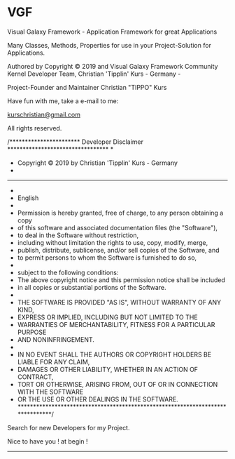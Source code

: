 # VGF
Visual Galaxy Framework -
Application Framework for great Applications

Many Classes, Methods, Properties for use in your Project-Solution for Applications.

Authored by Copyright © 2019 and  Visual Galaxy Framework Community Kernel Developer Team,
Christian 'Tipplin' Kurs - Germany - 

Project-Founder and Maintainer Christian "TIPPO" Kurs

Have fun with me, take a e-mail to me:

kurschristian@gmail.com

All rights reserved.



/*********************** Developer Disclaimer *********************************
 *
 * Copyright © 2019 by Christian 'Tipplin' Kurs - Germany
 * 
 ******************************************************************************
 * 
 * English
 * 
 * Permission is hereby granted, free of charge, to any person obtaining a copy 
 * of this software and associated documentation files (the "Software"), 
 * to deal in the Software without restriction,
 * including without limitation the rights to use, copy, modify, merge, 
 * publish, distribute, sublicense, and/or sell copies of the Software, and 
 * to permit persons to whom the Software is furnished to do so, 
 * 
 * subject to the following conditions:
 * The above copyright notice and this permission notice shall be included 
 * in all copies or substantial portions of the Software.
 * 
 * THE SOFTWARE IS PROVIDED "AS IS", WITHOUT WARRANTY OF ANY KIND, 
 * EXPRESS OR IMPLIED, INCLUDING BUT NOT LIMITED TO THE 
 * WARRANTIES OF MERCHANTABILITY, FITNESS FOR A PARTICULAR PURPOSE 
 * AND NONINFRINGEMENT.
 * 
 * IN NO EVENT SHALL THE AUTHORS OR COPYRIGHT HOLDERS BE LIABLE FOR ANY CLAIM,
 * DAMAGES OR OTHER LIABILITY, WHETHER IN AN ACTION OF CONTRACT, 
 * TORT OR OTHERWISE, ARISING FROM, OUT OF OR IN CONNECTION WITH THE SOFTWARE
 * OR THE USE OR OTHER DEALINGS IN THE SOFTWARE.
 *******************************************************************************/
 
 
 
 Search for new Developers for my Project.
 
 Nice to have you ! at begin !
 
 ----
 
 
 
 
 
 
 

